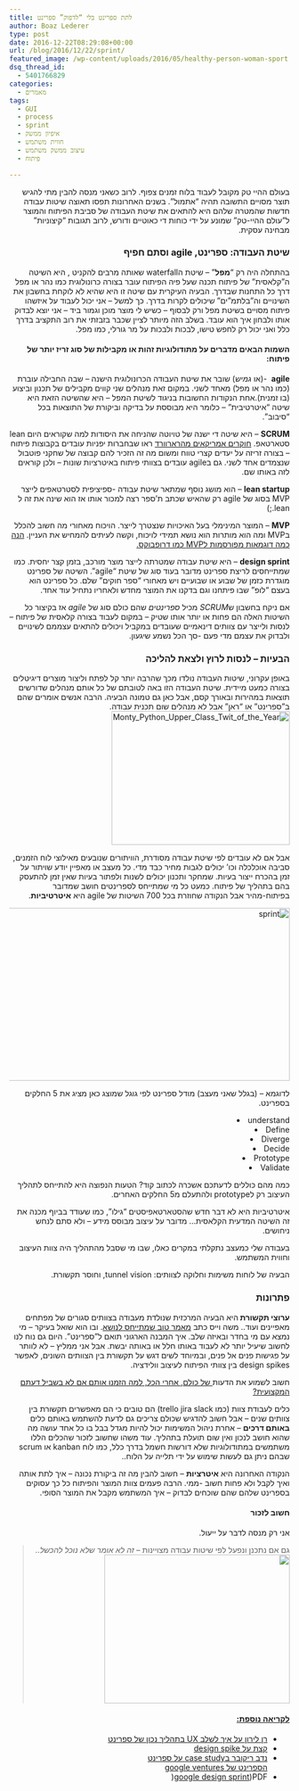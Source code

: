 ```yaml
---
title: לתת ספרינט בלי “לדפוק” ספרינט
author: Boaz Lederer
type: post
date: 2016-12-22T08:29:08+00:00
url: /blog/2016/12/22/sprint/
featured_image: /wp-content/uploads/2016/05/healthy-person-woman-sport.jpg
dsq_thread_id:
  - 5401766829
categories:
  - מאמרים
tags:
  - GUI
  - process
  - sprint
  - איפיון ממשק
  - חווית משתמש
  - עיצוב ממשק משתמש
  - פיתוח

---
```

<p dir="rtl">
  בעולם ההיי טק מקובל לעבוד בלוח זמנים צפוף. לרוב כשאני מנסה להבין מתי להגיש תוצר מסויים התשובה תהיה &#8220;אתמול&#8221;. בשנים האחרונות תפסו תאוצה שיטות עבודה חדשות שהמטרה שלהם היא להתאים את שיטת העבודה של סביבת הפיתוח והמוצר ל&#8221;עולם ההיי-טק&#8221; שמונע על ידי כוחות די כאוטיים ודורש, לרוב תגובות &#8220;קיצוניות&#8221; מבחינה עסקית.<!--more-->
</p>

<h3 dir="rtl">
  שיטת העבודה: ספרינט, agile וסתם חפיף
</h3>

<p dir="rtl">
  בהתחלה היה רק &#8220;<strong>מפל</strong>&#8221; &#8211; שיטת הwaterfall שאותה מרבים להקניט , היא השיטה ה&#8221;קלאסית&#8221; של פיתוח תכנה שעל פיה הפיתוח עובר בצורה כרונולוגית כמו נהר או מפל דרך כל התחנות שבדרך. הבעיה העיקרית עם שיטה זו היא שהיא לא לוקחת בחשבון את השינויים וה&#8221;בלתמ&#8221;ים&#8221; שיכולים לקרות בדרך. כך למשל &#8211; אני יכול לעבוד על איזשהו פיתוח מסויים בשיטת מפל ורק לבסוף &#8211; כשיש לי מוצר מוכן וגמור ביד &#8211; אני יוצא לבדוק אותו ולבחון איך הוא עובד. בשלב הזה מיותר לציין שכבר בזבזתי את רוב התקציב בדרך כלל ואני יכול רק לחפש טישו, לבכות ולבכות על מר גורלי, כמו מפל.
</p>

<h4 dir="rtl">
  השמות הבאים מדברים על מתודולוגיות זהות או מקבילות של סוג זריז יותר של פיתוח:
</h4>

<p dir="rtl">
  <strong>agile</strong>  -(או <em>גמיש</em>) שובר את שיטת העבודה הכרונולוגית הישנה &#8211; שבה החבילה עוברת (כמו נהר או מפל) מאחד לשני. במקום זאת מנהלים שני קווים מקבילים של תכנון וביצוע (בו זמנית).אחת הנקודות החשובות בניגוד לשיטת המפל &#8211; היא שהשיטה הזאת היא שיטה &#8220;איטרטיבית&#8221; &#8211; כלומר היא מבוססת על בדיקה וביקורת של התוצאות בכל &#8220;סיבוב&#8221;.
</p>

<p dir="rtl">
  <strong>SCRUM</strong> &#8211; היא שיטה די ישנה של טויוטה שהניחה את היסודות למה שקוראים היום lean סטארטאפ. <a href="https://cb.hbsp.harvard.edu/cbmp/product/86116-PDF-ENG">חוקרים אמריקאים מהרארוורד</a> ראו שבחברות יפניות עובדים בקבוצות פיתוח &#8211; בצורה זריזה על יעדים קצרי טווח ומשום מה זה הזכיר להם קבוצה של שחקני פוטבול שנצמדים אחד לשני. גם בagile עובדים בצוותי פיתוח באיטרציות שונות &#8211; ולכן קוראים לזה באותו שם.
</p>

<p dir="rtl">
  <strong>lean startup</strong> &#8211; הוא מושג נוסף שמתאר שיטת עבודה -ספיציפית לסטרטאפים לייצר MVP בסוג של agile רק שהאיש שכתב ת&#8217;ספר רצה למכור אותו אז הוא שינה את זה ל lean.;)
</p>

<p dir="rtl">
  <strong>MVP</strong> &#8211; המוצר המינימלי בעל האיכויות שנצטרך לייצר. הויכוח מאחורי מה חשוב להכלל בMVP ומה הוא מותרות הוא נושא תמידי לויכוח, וקשה לעיתים להמחיש את העניין. <a href="https://speckyboy.com/2014/10/01/successful-minimum-viable-products/" target="_blank">הנה כמה דוגמאות מפורסמות לMVP כמו דרופבוקס.</a>
</p>

<p dir="rtl">
  <strong>design sprint</strong> &#8211; היא שיטת עבודה שמטרתה לייצר מוצר מורכב, בזמן קצר יחסית. כמו שמתייחסים לריצת ספרינט מדובר בעוד סוג של שיטת &#8220;agile&#8221;. השיטה של ספרינט מוגדרת כזמן של שבוע או שבועיים ויש מאחורי &#8220;ספר חוקים&#8221; שלם. כל ספרינט הוא בעצם &#8220;לופ&#8221; שבו פיתחנו וגם בדקנו את המוצר מחדש ולאחריו נתחיל עוד אחד.
</p>

<p dir="rtl">
  אם ניקח בחשבון ש<em>SCRUM</em> מכיל <em>ספרינטים</em> שהם כולם סוג של <em>agile</em> אז בקיצור כל השיטות האלה הם פחות או יותר אותו שטיק &#8211; במקום לעבוד בצורה קלאסית של פיתוח &#8211; לנסות ולייצר עם צוותים דינאמיים שעובדים במקביל ויכולים להתאים עצממם לשינויים ולבדוק את עצמם מדי פעם -סך הכל נשמע שיגעון.
</p>

<h3 dir="rtl">
  הבעיות &#8211; לנסות לרוץ ולצאת להליכה
</h3>

<p dir="rtl">
  באופן עקרוני, שיטות העבודה נולדו מכך שהרבה יותר קל לפתח וליצור מוצרים דיגיטלים בצורה כמעט מיידית. שיטת העבודה הזו באה לטובתם של כל אותם מנהלים שדורשים תוצאות במהירות ובאורך קסם, אבל כאן גם טמונה הבעיה. הרבה אנשים אומרים שהם ב&#8221;ספרינט&#8221; או &#8220;ראן&#8221; אבל לא מנהלים שום תכנית עבודה.<img class="alignright size-full wp-image-1305" src="http://www.aniboaz.co.il/Blog/wp-content/uploads/2016/05/Monty_Python_Upper_Class_Twit_of_the_Year.gif" alt="Monty_Python_Upper_Class_Twit_of_the_Year" width="320" height="240" />
</p>

<p dir="rtl">
  אבל אם לא עובדים לפי שיטת עבודה מסודרת, הוויתורים שנובעים מאילוצי לוח הזמנים, סביבה אוכלכלה וכו&#8217; יכולים לגבות מחיר כבד מדי. כל מעצב או מאפיין יודע שויתור על זמן בהכרח ייצור בעיות. שמחקר ותכנון יכולים לשנות ולפתור בעיות שאין זמן להתעסק בהם בתהליך של פיתוח. כמעט כל מי שמתייחס לספרינטים חושב שמדובר בפיתוח-מהיר אבל הנקודה שחוזרת בכל 700 השיטות של agile היא <strong>איטרטיביות</strong>.
</p>

<p dir="rtl">
  <img class="size-full wp-image-1298 alignleft" src="http://www.aniboaz.co.il/Blog/wp-content/uploads/2016/05/sprint.png" alt="sprint" width="804" height="310" srcset="http://www.aniboaz.co.il/Blog/wp-content/uploads/2016/05/sprint.png 804w, http://www.aniboaz.co.il/Blog/wp-content/uploads/2016/05/sprint-595x229.png 595w, http://www.aniboaz.co.il/Blog/wp-content/uploads/2016/05/sprint-768x296.png 768w, http://www.aniboaz.co.il/Blog/wp-content/uploads/2016/05/sprint-700x270.png 700w" sizes="(max-width: 804px) 100vw, 804px" />
</p>

<p dir="rtl">
  לדוגמא &#8211; (בגלל שאני מעצב) מודל ספרינט לפי גוגל שמוצג כאן מציג את 5 החלקים בספרינט.
</p>

<li style="text-align: right;">
  understand
</li>
<li style="text-align: right;">
  Define
</li>
<li style="text-align: right;">
  Diverge
</li>
<li style="text-align: right;">
  Decide
</li>
<li style="text-align: right;">
  Prototype
</li>
<li style="text-align: right;">
  Validate
</li>

<p dir="rtl">
  כמה מהם כוללים לדעתכם אשכרה לכתוב קוד? הטעות הנפוצה היא להתייחס לתהליך העיצוב רק לprototype ולהתעלם מ5 החלקים האחרים.
</p>

<p dir="rtl">
  איטרטיביות היא לא דבר חדש שהסטארטאפיסטים &#8220;גילו&#8221;, כמו שעודד בביוף מכנה את זה השיטה המדעית הקלאסית&#8230; מדובר על עיצוב מבוסס מידע &#8211; ולא סתם לנחש ניחושים.
</p>

<p dir="rtl">
  בעבודה שלי כמעצב נתקלתי במקרים כאלו, שבו מי שסבל מהתהליך היה צוות העיצוב וחווית המשתמש.
</p>

<p dir="rtl">
  הבעיה של לוחות משימות וחלוקה לצוותים: tunnel vision, וחוסר תקשורת.
</p>

<h3 dir="rtl">
  פתרונות
</h3>

<p dir="rtl">
  <strong>ערוצי תקשורת </strong>היא הבעיה המרכזית שנולדת מעבודה בצוותים סגורים של מפתחים מאפיינים ועוד.. משה וייס כתב <a href="http://moshecreative.myfreesites.net/blog/how-to-improve-communication-between-development-and-design">מאמר טוב שמתייחס לנושא</a>. ובו הוא שואל בעיקר &#8211; מי נמצא עם מי בחדר ובאיזה שלב. איך המבנה הארגוני תואם ל&#8221;ספרינט&#8221;. היום גם נוח לנו לחשוב שיעיל יותר לא לעבוד באותו חלל או באותה יבשת. אבל אני ממליץ &#8211; לא לוותר על פגישות פנים אל פנים, ובמיוחד לשים דגש על תקשורת בין הצוותים השונים, לאפשר design spikes בין צוותי הפיתוח לעיצוב וולידציה.
</p>

<p dir="rtl">
  חשוב לשמוע את הדעות<a href="http://uxi.org.il/pages/19571" target="_blank"> של כולם, אחרי הכל, למה הזמנו אותם אם לא בשביל דעתם המקצועית?</a>
</p>

<p dir="rtl">
  כלים לעבודת צוות (כמו trello jira slack) הם טובים כי הם מאפשרים תקשורת בין צוותים שנים &#8211; אבל חשוב להדגיש שכולם צריכים גם לדעת להשתמש באותם כלים <strong>באותם דרכים</strong> &#8211; אחרת ניהול המשימות יכול להיות מגדל בבל בו כל אחד עושה מה שהוא חושב לנכון ואין שום תועלת בתהליך. עוד משהו שחשוב לזכור שהכלים הללו משתמשים במתודולוגיות שלא דורשות חשמל בדרך כלל, כמו לוח kanban או scrum שבהם ניתן גם לעשות שימוש על ידי תלייה על הלוח..
</p>

<p dir="rtl">
  הנקודה האחרונה היא <strong>איטרציות</strong> &#8211; חשוב להבין מה זה ביקורת נכונה &#8211; איך לתת אותה ואיך לקבל ולא פחות חשוב -ממי. הרבה פעמים צוות המוצר והפיתוח כל כך עסוקים בספרינט שלהם שהם שוכחים לבדוק &#8211; איך המשתמש מקבל את המוצר הסופי.
</p>

<h4 dir="rtl">
  חשוב לזכור
</h4>

<p dir="rtl">
  אני רק מנסה לדבר על ייעול.
</p>

> <p dir="rtl">
>   גם אם נתכנן ונפעל לפי שיטות עבודה מצויינות &#8211;<em> זה לא אומר שלא נוכל להכשל..</em><img class="alignnone" src="http://67.media.tumblr.com/8e97b6d84d5a6f8cd33b465620210461/tumblr_o6vb7hLWnH1tlb56zo1_400.gif" width="333" height="267" />
> </p>

<h4 dir="rtl">
  <span style="text-decoration: underline;">לקריאה נוספת:</span>
</h4>

<ul dir="rtl">
  <li>
    <a href="http://www.slideshare.net/ranliron/ux-agile-myths-legends-and-the-path-to-success">רן לירון על איך לשלב UX בתהליך נכון של ספרינט</a>
  </li>
  <li>
    <a href="https://www.smashingmagazine.com/2012/11/design-spikes-fit-big-picture-ux-agile-development/">קצת על design spike</a>
  </li>
  <li>
    <a href="http://hackingui.com/design/design-sprint/">נדב ריקובר בcase study על ספרינט</a><br /> <a href="http://www.gv.com/sprint/">הספרינט של google ventures</a>
  </li>
  <li dir="rtl">
    <a href="http://PDF לhttps://developers.google.com/design-sprint/downloads/DesignSprintMethods.pdf">google design sprint</a>)PDF(
  </li>
</ul>